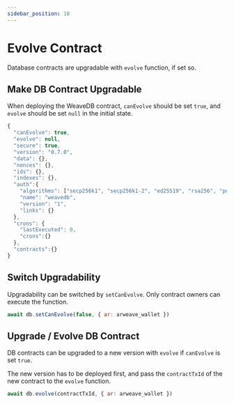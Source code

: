 ```yaml
---
sidebar_position: 10
---
```

# Evolve Contract

Database contracts are upgradable with `evolve` function, if set so.

## Make DB Contract Upgradable

When deploying the WeaveDB contract, `canEvolve` should be set `true`, and `evolve` should be set `null` in the initial state.

```js
{
  "canEvolve": true,
  "evolve": null,
  "secure": true,
  "version": "0.7.0",
  "data": {},
  "nonces": {},
  "ids": {},
  "indexes": {},
  "auth":{
    "algorithms": ["secp256k1", "secp256k1-2", "ed25519", "rsa256", "poseidon"],
    "name": "weavedb",
    "version": "1",
    "links": {}
  },
  "crons": {
    "lastExecuted": 0,
    "crons":{}
  },
  "contracts":{}
}
```

## Switch Upgradability

Upgradability can be switched by `setCanEvolve`. Only contract owners can execute the function.

```js
await db.setCanEvolve(false, { ar: arweave_wallet })
```

## Upgrade / Evolve DB Contract

DB contracts can be upgraded to a new version with `evolve` if `canEvolve` is set `true`.

The new version has to be deployed first, and pass the `contractTxId` of the new contract to the `evolve` function.

```js
await db.evolve(contractTxId, { ar: arweave_wallet })
```
